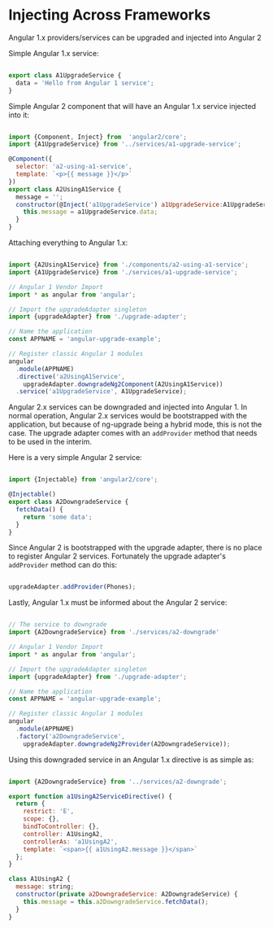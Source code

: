 # Injecting Across Frameworks

Angular 1.x providers/services can be upgraded and injected into Angular 2

Simple Angular 1.x service:

```js

export class A1UpgradeService {
  data = 'Hello from Angular 1 service';
}
```

Simple Angular 2 component that will have an Angular 1.x service injected into
it:

```js

import {Component, Inject} from  'angular2/core';
import {A1UpgradeService} from '../services/a1-upgrade-service';

@Component({
  selector: 'a2-using-a1-service',
  template: `<p>{{ message }}</p>`
})
export class A2UsingA1Service {
  message = '';
  constructor(@Inject('a1UpgradeService') a1UpgradeService:A1UpgradeService) {
    this.message = a1UpgradeService.data;
  }
}
```

Attaching everything to Angular 1.x:

```js

import {A2UsingA1Service} from './components/a2-using-a1-service';
import {A1UpgradeService} from './services/a1-upgrade-service';

// Angular 1 Vendor Import
import * as angular from 'angular';

// Import the upgradeAdapter singleton
import {upgradeAdapter} from './upgrade-adapter';

// Name the application
const APPNAME = 'angular-upgrade-example';

// Register classic Angular 1 modules
angular
  .module(APPNAME)
  .directive('a2UsingA1Service',
    upgradeAdapter.downgradeNg2Component(A2UsingA1Service))
  .service('a1UpgradeService', A1UpgradeService);

```

Angular 2.x services can be downgraded and injected into Angular 1.  In normal
operation, Angular 2.x services would be bootstrapped with the application, but
because of ng-upgrade being a hybrid mode, this is not the case.  The upgrade
adapter comes with an `addProvider` method that needs to be used in the interim.

Here is a very simple Angular 2 service:

```js

import {Injectable} from 'angular2/core';

@Injectable()
export class A2DowngradeService {
  fetchData() {
    return 'some data';
  }
}
```

Since Angular 2 is bootstrapped with the upgrade adapter, there is no place to
register Angular 2 services.  Fortunately the upgrade adapter's `addProvider`
method can do this:

```js

upgradeAdapter.addProvider(Phones);

```

Lastly, Angular 1.x must be informed about the Angular 2 service:

```js

// The service to downgrade
import {A2DowngradeService} from './services/a2-downgrade'

// Angular 1 Vendor Import
import * as angular from 'angular';

// Import the upgradeAdapter singleton
import {upgradeAdapter} from './upgrade-adapter';

// Name the application
const APPNAME = 'angular-upgrade-example';

// Register classic Angular 1 modules
angular
  .module(APPNAME)
  .factory('a2DowngradeService',
    upgradeAdapter.downgradeNg2Provider(A2DowngradeService));

```

Using this downgraded service in an Angular 1.x directive is as simple as:

```js

import {A2DowngradeService} from '../services/a2-downgrade';

export function a1UsingA2ServiceDirective() {
  return {
    restrict: 'E',
    scope: {},
    bindToController: {},
    controller: A1UsingA2,
    controllerAs: 'a1UsingA2',
    template: `<span>{{ a1UsingA2.message }}</span>`
  };
}

class A1UsingA2 {
  message: string;
  constructor(private a2DowngradeService: A2DowngradeService) {
    this.message = this.a2DowngradeService.fetchData();
  }
}
```

